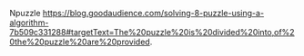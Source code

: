 Npuzzle
  https://blog.goodaudience.com/solving-8-puzzle-using-a-algorithm-7b509c331288#targetText=The%20puzzle%20is%20divided%20into,of%20the%20puzzle%20are%20provided.

